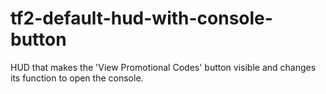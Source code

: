 # tf2-default-hud-with-console-button
HUD that makes the 'View Promotional Codes' button visible and changes its function to open the console.
